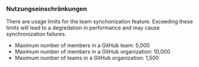 ### Nutzungseinschränkungen

There are usage limits for the team synchonization feature.  Exceeding these limits will lead to a degredation in performance and may cause synchronization failures.

- Maximum number of members in a GitHub team: 5,000
- Maximum number of members in a GitHub organization: 10,000
- Maximum number of teams in a GitHub organization: 1,500

